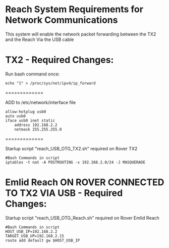 Reach System Requirements for Network Communications
=============================================================================================================
This system will enable the network packet forwarding between the TX2 and the Reach Via the USB cable


TX2 - Required Changes:
================================

Run bash command once:

    echo "1" > /proc/sys/net/ipv4/ip_forward

=============

ADD to /etc/network/interface file

    allow-hotplug usb0
    auto usb0
    iface usb0 inet static
        address 192.168.2.2
        netmask 255.255.255.0


=============

Startup script "reach_USB_OTG_TX2.sh" required on Rover TX2

    #Bash Commands in script
    iptables -t nat -A POSTROUTING -s 192.168.2.0/24 -J MASQUERADE


Emlid Reach ON ROVER CONNECTED TO TX2 VIA USB - Required Changes:
================================

Startup script "reach_USB_OTG_Reach.sh" required on Rover Emlid Reach

    #Bash Commands in script
    HOST_USB_IP=192.168.2.2
    TARGET_USB_UP=192.168.2.15
    route add default gw $HOST_USB_IP


